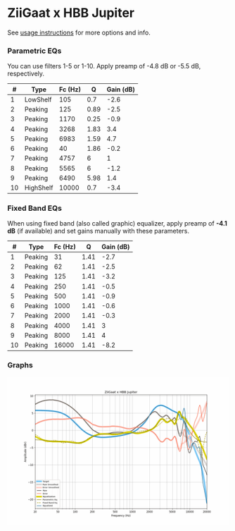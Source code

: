 # ZiiGaat x HBB Jupiter
See [usage instructions](https://github.com/jaakkopasanen/AutoEq#usage) for more options and info.

### Parametric EQs
You can use filters 1-5 or 1-10. Apply preamp of -4.8 dB or -5.5 dB, respectively.

|   # | Type      |   Fc (Hz) |    Q |   Gain (dB) |
|-----|-----------|-----------|------|-------------|
|   1 | LowShelf  |       105 | 0.7  |        -2.6 |
|   2 | Peaking   |       125 | 0.89 |        -2.5 |
|   3 | Peaking   |      1170 | 0.25 |        -0.9 |
|   4 | Peaking   |      3268 | 1.83 |         3.4 |
|   5 | Peaking   |      6983 | 1.59 |         4.7 |
|   6 | Peaking   |        40 | 1.86 |        -0.2 |
|   7 | Peaking   |      4757 | 6    |         1   |
|   8 | Peaking   |      5565 | 6    |        -1.2 |
|   9 | Peaking   |      6490 | 5.98 |         1.4 |
|  10 | HighShelf |     10000 | 0.7  |        -3.4 |

### Fixed Band EQs
When using fixed band (also called graphic) equalizer, apply preamp of **-4.1 dB** (if available) and set gains manually with these parameters.

|   # | Type    |   Fc (Hz) |    Q |   Gain (dB) |
|-----|---------|-----------|------|-------------|
|   1 | Peaking |        31 | 1.41 |        -2.7 |
|   2 | Peaking |        62 | 1.41 |        -2.5 |
|   3 | Peaking |       125 | 1.41 |        -3.2 |
|   4 | Peaking |       250 | 1.41 |        -0.5 |
|   5 | Peaking |       500 | 1.41 |        -0.9 |
|   6 | Peaking |      1000 | 1.41 |        -0.6 |
|   7 | Peaking |      2000 | 1.41 |        -0.3 |
|   8 | Peaking |      4000 | 1.41 |         3   |
|   9 | Peaking |      8000 | 1.41 |         4   |
|  10 | Peaking |     16000 | 1.41 |        -8.2 |

### Graphs
![](./ZiiGaat%20x%20HBB%20Jupiter.png)
